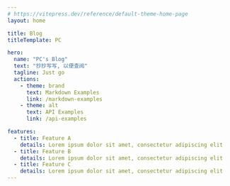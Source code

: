 ```yaml
---
# https://vitepress.dev/reference/default-theme-home-page
layout: home

title: Blog
titleTemplate: PC

hero:
  name: "PC's Blog"
  text: "抄抄写写, 以便查阅"
  tagline: Just go
  actions:
    - theme: brand
      text: Markdown Examples
      link: /markdown-examples
    - theme: alt
      text: API Examples
      link: /api-examples

features:
  - title: Feature A
    details: Lorem ipsum dolor sit amet, consectetur adipiscing elit
  - title: Feature B
    details: Lorem ipsum dolor sit amet, consectetur adipiscing elit
  - title: Feature C
    details: Lorem ipsum dolor sit amet, consectetur adipiscing elit
---
```


